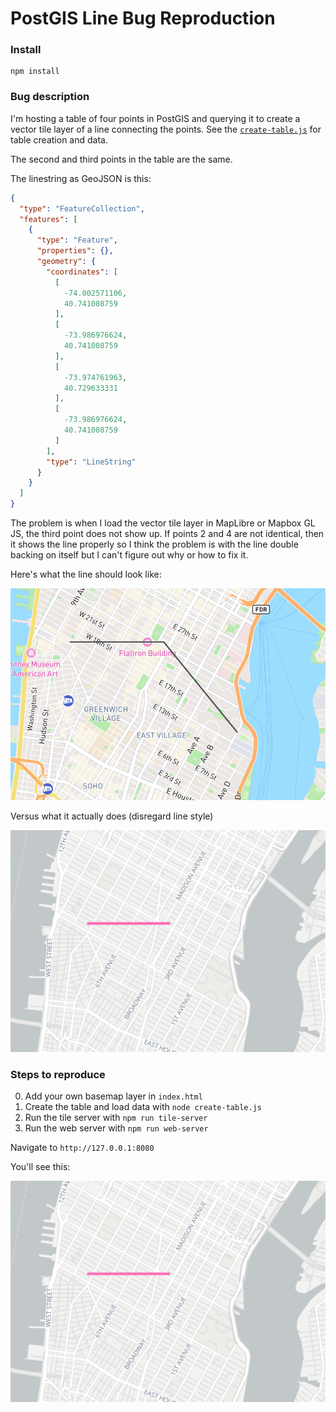 PostGIS Line Bug Reproduction
===

### Install

```
npm install
```

### Bug description

I'm hosting a table of four points in PostGIS and querying it to create a vector tile layer of a line connecting the points. See the [`create-table.js`](./create-table.js) for table creation and data.

The second and third points in the table are the same.

The linestring as GeoJSON is this:

```json
{
  "type": "FeatureCollection",
  "features": [
    {
      "type": "Feature",
      "properties": {},
      "geometry": {
        "coordinates": [
          [
            -74.002571106,
            40.741008759
          ],
          [
            -73.986976624,
            40.741008759
          ],
          [
            -73.974761963,
            40.729633331
          ],
          [
            -73.986976624,
            40.741008759
          ]
        ],
        "type": "LineString"
      }
    }
  ]
}
```

The problem is when I load the vector tile layer in MapLibre or Mapbox GL JS, the third point does not show up. If points 2 and 4 are not identical, then it shows the line properly so I think the problem is with the line double backing on itself but I can't figure out why or how to fix it.

Here's what the line should look like:

![Correct line](assets/correct.png)

Versus what it actually does (disregard line style)

![Bug line](assets/bug.png)

### Steps to reproduce

0. Add your own basemap layer in `index.html`
1. Create the table and load data with `node create-table.js`
2. Run the tile server with `npm run tile-server`
3. Run the web server with `npm run web-server`

Navigate to `http://127.0.0.1:8080`

You'll see this:

![Bug](assets/bug.png)

